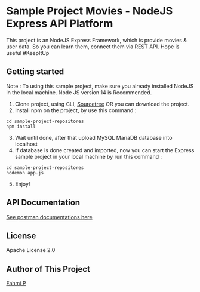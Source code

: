 # Sample Project Movies - NodeJS Express API Platform

This project is an NodeJS Express Framework, which is provide movies & user data. So you can learn them, connect them via REST API. Hope is useful #KeepItUp

## Getting started

Note : To using this sample project, make sure you already installed NodeJS in the local machine. Node JS version 14 is Recommended.

1. Clone project, using CLI, [Sourcetree](https://www.sourcetreeapp.com/) OR you can download the project.
2. Install npm on the project, by use this command :
```
cd sample-project-repositores
npm install
```
3. Wait until done, after that upload MySQL MariaDB database into localhost
4. If database is done created and imported, now you can start the Express sample project in your local machine by run this command :
```
cd sample-project-repositores
nodemon app.js
```
5. Enjoy!

## API Documentation
[See postman documentations here](https://www.postman.com/descent-module-observer-75046507/workspace/21ab9aa1-8c3f-4368-98d0-ac9f18366a8f/overview)
## License
Apache License 2.0

## Author of This Project
[Fahmi P](https://www.instagram.com/himawanfahmi/)